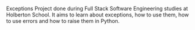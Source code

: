 Exceptions
Project done during Full Stack Software Engineering studies at Holberton School. It aims to learn about exceptions, how to use them, how to use errors and how to raise them in Python.
